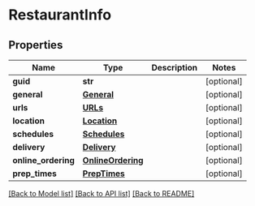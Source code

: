 # RestaurantInfo

## Properties
Name | Type | Description | Notes
------------ | ------------- | ------------- | -------------
**guid** | **str** |  | [optional] 
**general** | [**General**](General.md) |  | [optional] 
**urls** | [**URLs**](URLs.md) |  | [optional] 
**location** | [**Location**](Location.md) |  | [optional] 
**schedules** | [**Schedules**](Schedules.md) |  | [optional] 
**delivery** | [**Delivery**](Delivery.md) |  | [optional] 
**online_ordering** | [**OnlineOrdering**](OnlineOrdering.md) |  | [optional] 
**prep_times** | [**PrepTimes**](PrepTimes.md) |  | [optional] 

[[Back to Model list]](../README.md#documentation-for-models) [[Back to API list]](../README.md#documentation-for-api-endpoints) [[Back to README]](../README.md)


